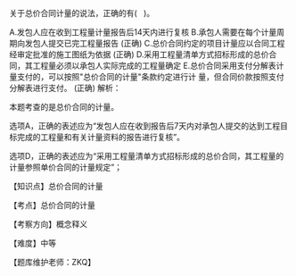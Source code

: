 <p>关于总价合同计量的说法，正确的有( &nbsp; )。</p>
A.发包人应在收到工程量计量报告后14天内进行复核
B.承包人需要在每个计量周期向发包人提交已完工程量报告  (正确)
C.总价合同约定的项目计量应以合同工程经审定批准的施工图纸为依据  (正确)
D.采用工程量清单方式招标形成的总价合同，其工程量必须以承包人实际完成的工程量确定
E.总价合同采用支付分解表计量支付的，可以按照"总价合同的计量"条款约定进行计 量，但合同价款按照支付分解表进行支付。  (正确)
解析：<p>本题考查的是总价合同的计量。</p><p>选项A，正确的表述应为“发包人应在收到报告后7天内对承包人提交的达到工程目标完成的工程量和有关计量资料的报告进行复核”。</p><p>选项D，正确的表述应为“采用工程量清单方式招标形成的总价合同，其工程量的计量参照单价合同的计量规定”；</p><p>【知识点】总价合同的计量</p><p>【考点】总价合同的计量</p><p>【考察方向】概念释义</p><p>【难度】中等</p><p>【题库维护老师：ZKQ】</p>
